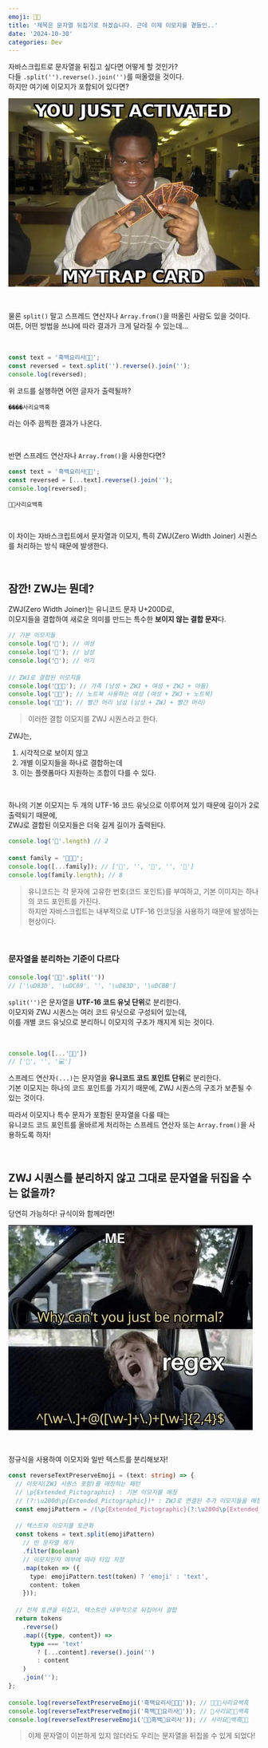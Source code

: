```yaml
---
emoji: 🧑‍🍳
title: '제목은 문자열 뒤집기로 하겠습니다. 근데 이제 이모지를 곁들인..'
date: '2024-10-30'
categories: Dev
---
```


자바스크립트로 문자열을 뒤집고 싶다면 어떻게 할 것인가?  
다들 `.split('').reverse().join('')`를 떠올렸을 것이다.  
하지만 여기에 이모지가 포함되어 있다면?

![](0.webp)

&nbsp;

물론 `split()` 말고 스프레드 연산자나 `Array.from()`을 떠올린 사람도 있을 것이다.  
여튼, 어떤 방법을 쓰냐에 따라 결과가 크게 달라질 수 있는데...

&nbsp;

```js
const text = '흑백요리사🧑‍🍳';
const reversed = text.split('').reverse().join('');
console.log(reversed);
```

위 코드를 실행하면 어떤 글자가 출력될까?

```
��‍��사리요백흑
```
라는 아주 끔찍한 결과가 나온다.

&nbsp;

반면 스프레드 연산자나 `Array.from()`을 사용한다면?

```js
const text = '흑백요리사🧑‍🍳';
const reversed = [...text].reverse().join('');
console.log(reversed);
```
```
🍳‍🧑사리요백흑
```

&nbsp;

이 차이는 자바스크립트에서 문자열과 이모지, 특히 ZWJ(Zero Width Joiner) 시퀀스를 처리하는 방식 때문에 발생한다.

&nbsp;

## 잠깐! ZWJ는 뭔데?

ZWJ(Zero Width Joiner)는 유니코드 문자 U+200D로,  
이모지들을 결합하여 새로운 의미를 만드는 특수한 **보이지 않는 결합 문자**다.  

```js
// 기본 이모지들
console.log('👩'); // 여성
console.log('👨'); // 남성
console.log('👶'); // 아기

// ZWJ로 결합된 이모지들
console.log('👨‍👩‍👦'); // 가족 (남성 + ZWJ + 여성 + ZWJ + 아들)
console.log('👩‍💻'); // 노트북 사용하는 여성 (여성 + ZWJ + 노트북)
console.log('👨‍🦰'); // 빨간 머리 남성 (남성 + ZWJ + 빨간 머리)
```

> 이러한 결합 이모지를 ZWJ 시퀀스라고 한다.

ZWJ는,
1. 시각적으로 보이지 않고
2. 개별 이모지들을 하나로 결합하는데
3. 이는 플랫폼마다 지원하는 조합이 다를 수 있다.

&nbsp;

하나의 기본 이모지는 두 개의 UTF-16 코드 유닛으로 이루어져 있기 때문에 길이가 2로 출력되기 때문에,  
ZWJ로 결합된 이모지들은 더욱 길게 길이가 출력된다.

```js
console.log('👨'.length) // 2

const family = '👨‍👩‍👦';
console.log([...family]); // ['👨', '‍', '👩', '‍', '👦']
console.log(family.length); // 8
```

> 유니코드는 각 문자에 고유한 번호(코드 포인트)를 부여하고, 기본 이미지는 하나의 코드 포인트를 가진다.  
> 하지만 자바스크립트는 내부적으로 UTF-16 인코딩을 사용하기 때문에 발생하는 현상이다.

&nbsp;

### 문자열을 분리하는 기준이 다르다

```js
console.log('👩‍💻'.split(''))
// ['\uD83D', '\uDC69', '‍', '\uD83D', '\uDCBB']
```

`split('')`은 문자열을 **UTF-16 코드 유닛 단위**로 분리한다.  
이모지와 ZWJ 시퀀스는 여러 코드 유닛으로 구성되어 있는데,  
이를 개별 코드 유닛으로 분리하니 이모지의 구조가 깨지게 되는 것이다.

&nbsp;

```js
console.log([...'👩‍💻'])
// ['👩', '‍', '💻']
```

스프레드 연산자`(...)`는 문자열을 **유니코드 코드 포인트 단위**로 분리한다.  
기본 이모지는 하나의 코드 포인트를 가지기 때문에, ZWJ 시퀀스의 구조가 보존될 수 있는 것이다.

따라서 이모지나 특수 문자가 포함된 문자열을 다룰 때는  
유니코드 코드 포인트를 올바르게 처리하는 스프레드 연산자 또는 `Array.from()`을 사용하도록 하자!

&nbsp;

## ZWJ 시퀀스를 분리하지 않고 그대로 문자열을 뒤집을 수는 없을까?

당연히 가능하다! 규식이와 함께라면!

![](1.webp)

&nbsp;

정규식을 사용하여 이모지와 일반 텍스트를 분리해보자!

```ts
const reverseTextPreserveEmoji = (text: string) => {
  // 이모지(ZWJ 시퀀스 포함)를 매칭하는 패턴
  // \p{Extended_Pictographic} : 기본 이모지를 매칭
  // (?:\u200d\p{Extended_Pictographic})* : ZWJ로 연결된 추가 이모지들을 매칭 (있는 경우)
  const emojiPattern = /(\p{Extended_Pictographic}(?:\u200d\p{Extended_Pictographic})*)/gu;
  
  // 텍스트와 이모지를 토큰화
  const tokens = text.split(emojiPattern)
    // 빈 문자열 제거
    .filter(Boolean)
    // 이모지인지 여부에 따라 타입 지정
    .map(token => ({
      type: emojiPattern.test(token) ? 'emoji' : 'text',
      content: token
    }));
      
  // 전체 토큰을 뒤집고, 텍스트만 내부적으로 뒤집어서 결합
  return tokens
    .reverse()
    .map(({type, content}) => 
      type === 'text' 
        ? [...content].reverse().join('') 
        : content
    )
    .join('');
};

console.log(reverseTextPreserveEmoji('흑백요리사🧑‍🍳🥬')); // 🥬🧑‍🍳사리요백흑
console.log(reverseTextPreserveEmoji('흑백🧑‍🍳요리사🥬')); // 🥬사리요🧑‍🍳백흑
console.log(reverseTextPreserveEmoji('🧑‍🍳흑백🥬요리사')); // 사리요🥬백흑🧑‍🍳
```

> 이제 문자열이 이븐하게 있지 않더라도 우리는 문자열을 뒤집을 수 있게 되었다!

```toc
```